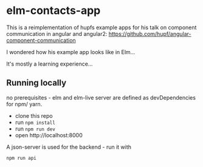 # elm-contacts-app

This is a reimplementation of hupfs example apps for his talk on component communication in angular and angular2: https://github.com/hupf/angular-component-communication

I wondered how his example app looks like in Elm...

It's mostly a learning experience...


## Running locally

no prerequisites - elm and elm-live server are defined as devDependencies for npm/ yarn.

* clone this repo
* run ```npm install```
* run ```npm run dev```
* open http://localhost:8000

A json-server is used for the backend - run it with

```npm run api```
